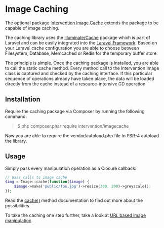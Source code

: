 # Image Caching

The optional package [Intervention Image Cache](https://packagist.org/packages/intervention/imagecache) extends the package to be capable of image caching.

The caching library uses the [Illuminate/Cache](https://github.com/illuminate/cache/) package which is part of Laravel and can be easily integrated into the [Laravel Framework](http://laravel.com). Based on your Laravel cache configuration you are able to choose between Filesystem, Database, Memcached or Redis for the temporary buffer store.

The principle is simple. Once the caching package is installed, you are able to call the static cache method. Every method call to the Intervention Image class is captured and checked by the caching interface. If this particular sequence of operations already have taken place, the data will be loaded directly from the cache instead of a resource-intensive GD operation.

## Installation

Require the caching package via Composer by running the following command:

> $ php composer.phar require intervention/imagecache

Now you are able to require the vendor/autoload.php file to PSR-4 autoload the library.

## Usage

Simply pass every manipulation operation as a Closure callback:

```php
// pass calls to image cache
$img = Image::cache(function($image) {
    $image->make('public/foo.jpg')->resize(300, 200)->greyscale();
});
```

Read the [cache()](/api/cache) method documentation to find out more about the possibilities.

To take the caching one step further, take a look at [URL based image manipulation](/use/url).